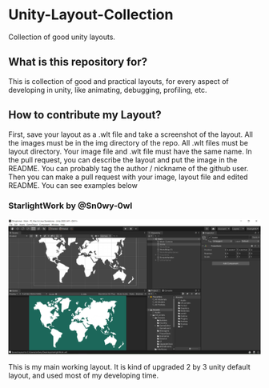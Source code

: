 
# Unity-Layout-Collection
Collection of good unity layouts. 

## What is this repository for?

This is collection of good and practical layouts, for every aspect of developing in unity, like animating, debugging, profiling, etc. 


## How to contribute my Layout? 

First, save your layout as a .wlt file and take a screenshot of the layout.
All the images must be in the img directory of the repo. All .wlt files must be layout directory. Your image file and .wlt file must have the same name.
In the pull request, you can describe the layout and put the image in the README. You can probably tag the author / nickname of the github user.
Then you can make a pull request with your image, layout file and edited README.
You can see examples below


### StarlightWork by @Sn0wy-0wl
!["StarlightWork"](img/StartlightWork.PNG)

This is my main working layout. It is kind of upgraded 2 by 3 unity default layout, and used most of my developing time. 
